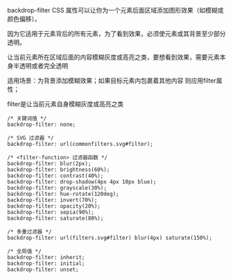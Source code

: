 backdrop-filter CSS 属性可以让你为一个元素后面区域添加图形效果（如模糊或颜色偏移）。 

因为它适用于元素背后的所有元素，为了看到效果，必须使元素或其背景至少部分透明。

让当前元素所在区域后面的内容模糊灰度或高亮之类，要想看到效果，需要元素本身半透明或者完全透明

适用场景：为背景添加模糊效果；如果目标元素内包裹着其他内容 则应用filter属性；





filter是让当前元素自身模糊灰度或高亮之类

```
/* 关键词值 */
backdrop-filter: none;

/* SVG 过滤器 */
backdrop-filter: url(commonfilters.svg#filter);

/* <filter-function> 过滤器函数 */
backdrop-filter: blur(2px);
backdrop-filter: brightness(60%);
backdrop-filter: contrast(40%);
backdrop-filter: drop-shadow(4px 4px 10px blue);
backdrop-filter: grayscale(30%);
backdrop-filter: hue-rotate(120deg);
backdrop-filter: invert(70%);
backdrop-filter: opacity(20%);
backdrop-filter: sepia(90%);
backdrop-filter: saturate(80%);

/* 多重过滤器 */
backdrop-filter: url(filters.svg#filter) blur(4px) saturate(150%);

/* 全局值 */
backdrop-filter: inherit;
backdrop-filter: initial;
backdrop-filter: unset;
```


